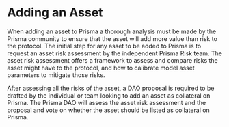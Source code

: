 # Adding an Asset

When adding an asset to Prisma a thorough analysis must be made by the Prisma community to ensure that the asset will add more value than risk to the protocol. The initial step for any asset to be added to Prisma is to request an asset risk assessment by the independent Prisma Risk team. The asset risk assessment offers a framework to assess and compare risks the asset might have to the protocol, and how to calibrate model asset parameters to mitigate those risks.

After assessing all the risks of the asset, a DAO proposal is required to be drafted by the individual or team looking to add an asset as collateral on Prisma. The Prisma DAO will assess the asset risk assessment and the proposal and vote on whether the asset should be listed as collateral on Prisma.
